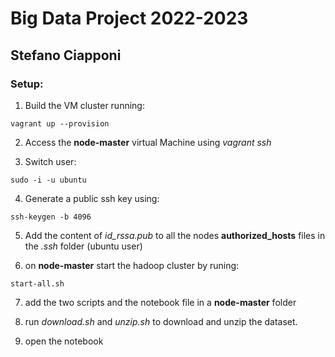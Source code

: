 # Big Data Project 2022-2023

## Stefano Ciapponi

### Setup:

1. Build the VM cluster running:

```shell
vagrant up --provision
```

2. Access the **node-master** virtual Machine using *vagrant ssh*

3. Switch user:
```shell
sudo -i -u ubuntu
```

4. Generate a public ssh key using:

```shell
ssh-keygen -b 4096
```

5. Add the content of *id_rssa.pub* to all the nodes **authorized_hosts** files in the *.ssh* folder (ubuntu user)

6. on **node-master** start the hadoop cluster by runing:
```shell
start-all.sh
```

7. add the two scripts and the notebook file in a **node-master** folder

8. run *download.sh* and *unzip.sh* to download and unzip the dataset.

9. open the notebook
